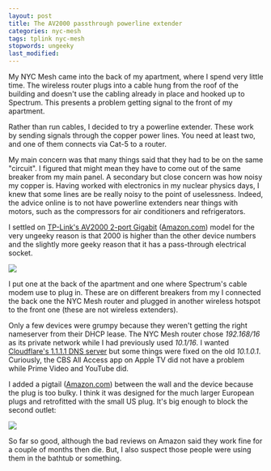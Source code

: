 ```yaml
---
layout: post
title: The AV2000 passthrough powerline extender
categories: nyc-mesh
tags: tplink nyc-mesh
stopwords: ungeeky
last_modified:
---
```


My NYC Mesh came into the back of my apartment, where I spend very
little time. The wireless router plugs into a cable hung from the roof
of the building and doesn't use the cabling already in place and
hooked up to Spectrum. This presents a problem getting signal to the
front of my apartment.

Rather than run cables, I decided to try a powerline extender. These
work by sending signals through the copper power lines. You need at least
two, and one of them connects via Cat-5 to a router.

My main concern was that many things said that they had to be on the
same "circuit". I figured that might mean they have to come out of the
same breaker from my main panel. A secondary but close concern was how
noisy my copper is. Having worked with electronics in my nuclear
physics days, I knew that some lines are be really noisy to the point
of uselessness. Indeed, the advice online is to not have powerline
extenders near things with motors, such as the compressors for air
conditioners and refrigerators.

I settled on [TP-Link's AV2000 2-port Gigabit](https://www.tp-link.com/us/home-networking/powerline/tl-pa9020p-kit/)
([Amazon.com](https://www.amazon.com/gp/product/B01H74VKZU/ref=as_li_tl?ie=UTF8&amp;camp=1789&amp;creative=9325&amp;creativeASIN=B01H74VKZU&amp;linkCode=as2&amp;tag=hashbang09-20&amp;linkId=0c9d02ee0a53d6fc080a777a725307a4))
model for the very ungeeky reason is that 2000 is higher than the other
device numbers and the slightly more geeky reason that it has a pass-through
electrical socket.

<a target="_blank" href="https://www.amazon.com/gp/product/B01H74VKZU/ref=as_li_tl?ie=UTF8&camp=1789&creative=9325&creativeASIN=B01H74VKZU&linkCode=as2&tag=hashbang09-20&linkId=0c9d02ee0a53d6fc080a777a725307a4"><img class="center" border="0" src="//ws-na.amazon-adsystem.com/widgets/q?_encoding=UTF8&MarketPlace=US&ASIN=B01H74VKZU&ServiceVersion=20070822&ID=AsinImage&WS=1&Format=_SL250_&tag=hashbang09-20" ></a><img src="//ir-na.amazon-adsystem.com/e/ir?t=hashbang09-20&l=am2&o=1&a=B01H74VKZU" width="1" height="1" border="0" alt="" style="border:none !important; margin:0px !important;" />

I put one at the back of the apartment and one where Spectrum's cable
modem use to plug in. These are on different breakers from my I connected the back one the NYC Mesh router and
plugged in another wireless hotspot to the front one (these are not
wireless extenders).

Only a few devices were grumpy because they weren't getting the right
nameserver from their DHCP lease. The NYC Mesh router chose
*192.168/16* as its private network while I had previously used
*10.1/16*. I wanted [Cloudflare's 1.1.1.1 DNS server](https://blog.cloudflare.com/announcing-1111/) but some things
were fixed on the old *10.1.0.1*. Curiously, the CBS All Access app on
Apple TV did not have a problem while Prime Video and YouTube did.

I added a pigtail ([Amazon.com](https://www.amazon.com/gp/product/B07F2H1Q9F/ref=as_li_tl?ie=UTF8&camp=1789&creative=9325&creativeASIN=B07F2H1Q9F&linkCode=as2&tag=hashbang09-20&linkId=ec4b245ed044761c91a9b8d3adf00119)) between the wall and the device because the plug is
too bulky. I think it was designed for the much larger European plugs
and retrofitted with the small US plug. It's big enough to block the second outlet:

<a target="_blank"  href="https://www.amazon.com/gp/product/B07F2H1Q9F/ref=as_li_tl?ie=UTF8&camp=1789&creative=9325&creativeASIN=B07F2H1Q9F&linkCode=as2&tag=hashbang09-20&linkId=ec4b245ed044761c91a9b8d3adf00119"><img class="center" border="0" src="//ws-na.amazon-adsystem.com/widgets/q?_encoding=UTF8&MarketPlace=US&ASIN=B07F2H1Q9F&ServiceVersion=20070822&ID=AsinImage&WS=1&Format=_SL250_&tag=hashbang09-20" ></a><img src="//ir-na.amazon-adsystem.com/e/ir?t=hashbang09-20&l=am2&o=1&a=B07F2H1Q9F" width="1" height="1" border="0" alt="" style="border:none !important; margin:0px !important;" />

So far so good, although the bad reviews on Amazon said they work fine
for a couple of months then die. But, I also suspect those people were using
them in the bathtub or something.
